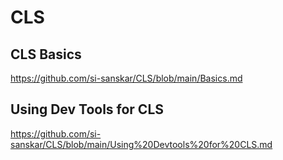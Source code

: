 # CLS

## CLS Basics  
https://github.com/si-sanskar/CLS/blob/main/Basics.md

## Using Dev Tools for CLS
https://github.com/si-sanskar/CLS/blob/main/Using%20Devtools%20for%20CLS.md


